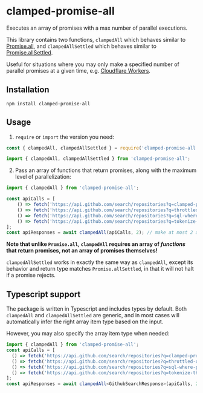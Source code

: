 # clamped-promise-all
Executes an array of promises with a max number of parallel executions.

This library contains two functions, `clampedAll` which behaves similar to [Promise.all](https://developer.mozilla.org/en-US/docs/Web/JavaScript/Reference/Global_Objects/Promise/all), and `clampedAllSettled` which behaves similar to [Promise.allSettled](https://developer.mozilla.org/en-US/docs/Web/JavaScript/Reference/Global_Objects/Promise/allSettled).

Useful for situations where you may only make a specified number of parallel promises at a given time, e.g. [Cloudflare Workers](https://developers.cloudflare.com/workers/platform/limits/#simultaneous-open-connections).

## Installation
```shell
npm install clamped-promise-all
```

## Usage
1) `require` or `import` the version you need:
```javascript
const { clampedAll, clampedAllSettled } = require('clamped-promise-all');
```

```javascript
import { clampedAll, clampedAllSettled } from 'clamped-promise-all';
```

2) Pass an array of functions that return promises, along with the maximum level of parallelization:
```javascript
import { clampedAll } from 'clamped-promise-all';

const apiCalls = [
    () => fetch('https://api.github.com/search/repositories?q=clamped-promise-all'),
    () => fetch('https://api.github.com/search/repositories?q=throttled-queue'),
    () => fetch('https://api.github.com/search/repositories?q=sql-where-parser'),
    () => fetch('https://api.github.com/search/repositories?q=tokenize-this'),
];
const apiResponses = await clampedAll(apiCalls, 2); // make at most 2 api calls in parallel
```
**Note that unlike `Promise.all`, `clampedAll` requires an array of _functions_ that return promises, not an array of promises themselves!**

`clampedAllSettled` works in exactly the same way as `clampedAll`, except its behavior and return type matches `Promise.allSettled`, in that it will not halt if a promise rejects.

## Typescript support
The package is written in Typescript and includes types by default. Both `clampedAll` and `clampedAllSettled` are generic, and in most cases will automatically infer the right array item type based on the input.

However, you may also specify the array item type when needed:
```typescript
import { clampedAll } from 'clamped-promise-all';
const apiCalls = [
  () => fetch('https://api.github.com/search/repositories?q=clamped-promise-all'),
  () => fetch('https://api.github.com/search/repositories?q=throttled-queue'),
  () => fetch('https://api.github.com/search/repositories?q=sql-where-parser'),
  () => fetch('https://api.github.com/search/repositories?q=tokenize-this'),
];
const apiResponses = await clampedAll<GithubSearchResponse>(apiCalls, 2); // apiResponses is now typed as GithubSearchResponse[]
```
